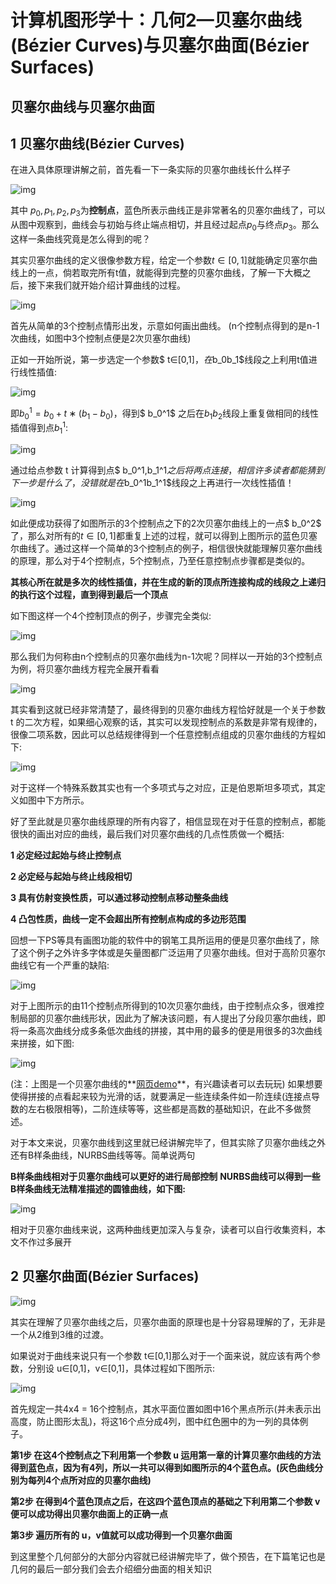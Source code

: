 # 计算机图形学十：几何2—贝塞尔曲线(Bézier Curves)与贝塞尔曲面(Bézier Surfaces)

## **贝塞尔曲线与贝塞尔曲面**

## **1 贝塞尔曲线(Bézier Curves)**

在进入具体原理讲解之前，首先看一下一条实际的贝塞尔曲线长什么样子

![img](./img/10-1.png)

其中 $p_0,p_1,p_2,p_3$为**控制点**，蓝色所表示曲线正是非常著名的贝塞尔曲线了，可以从图中观察到，曲线会与初始与终止端点相切，并且经过起点$p_0$与终点$p_3$。那么这样一条曲线究竟是怎么得到的呢？

其实贝塞尔曲线的定义很像参数方程，给定一个参数$t∈[0,1]$就能确定贝塞尔曲线上的一点，倘若取完所有t值，就能得到完整的贝塞尔曲线，了解一下大概之后，接下来我们就开始介绍计算曲线的过程。

![img](./img/10-2.png)

首先从简单的3个控制点情形出发，示意如何画出曲线。 (n个控制点得到的是n-1次曲线，如图中3个控制点便是2次贝塞尔曲线)

正如一开始所说，第一步选定一个参数$ t∈[0,1]$，在$b_0b_1$线段之上利用t值进行线性插值:

![img](./img/10-3.png)

即$b_0^1=b_0+t∗(b_1−b_0)$，得到$ b_0^1$ 之后在$b_1b_2$线段上重复做相同的线性插值得到点$b_1^1$:

![img](./img/10-4.png)

通过给点参数 t 计算得到点$ b_0^1,b_1^1$之后将两点连接，相信许多读者都能猜到下一步是什么了，没错就是在$b_0^1b_1^1$线段之上再进行一次线性插值！

![img](./img/10-5.png)

如此便成功获得了如图所示的3个控制点之下的2次贝塞尔曲线上的一点$ b_0^2$ 了，那么对所有的$t∈[0,1]$都重复上述的过程，就可以得到上图所示的蓝色贝塞尔曲线了。通过这样一个简单的3个控制点的例子，相信很快就能理解贝塞尔曲线的原理，那么对于4个控制点，5个控制点，乃至任意控制点步骤都是类似的。

**其核心所在就是多次的线性插值，并在生成的新的顶点所连接构成的线段之上递归的执行这个过程，直到得到最后一个顶点**

如下图这样一个4个控制顶点的例子，步骤完全类似:

![img](./img/10-6.png)

那么我们为何称由n个控制点的贝塞尔曲线为n-1次呢？同样以一开始的3个控制点为例，将贝塞尔曲线方程完全展开看看

![img](./img/10-7.png)

其实看到这就已经非常清楚了，最终得到的贝塞尔曲线方程恰好就是一个关于参数 t 的二次方程，如果细心观察的话，其实可以发现控制点的系数是非常有规律的，很像二项系数，因此可以总结规律得到一个任意控制点组成的贝塞尔曲线的方程如下:

![img](./img/10-8.png)

对于这样一个特殊系数其实也有一个多项式与之对应，正是伯恩斯坦多项式，其定义如图中下方所示。

好了至此就是贝塞尔曲线原理的所有内容了，相信显现在对于任意的控制点，都能很快的画出对应的曲线，最后我们对贝塞尔曲线的几点性质做一个概括:

**1 必定经过起始与终止控制点**

**2 必定经与起始与终止线段相切**

**3 具有仿射变换性质，可以通过移动控制点移动整条曲线**

**4 凸包性质，曲线一定不会超出所有控制点构成的多边形范围**

回想一下PS等具有画图功能的软件中的钢笔工具所运用的便是贝塞尔曲线了，除了这个例子之外许多字体或是矢量图都广泛运用了贝塞尔曲线。但对于高阶贝塞尔曲线它有一个严重的缺陷:

![img](./img/10-9.png)

对于上图所示的由11个控制点所得到的10次贝塞尔曲线，由于控制点众多，很难控制局部的贝塞尔曲线形状，因此为了解决该问题，有人提出了分段贝塞尔曲线，即将一条高次曲线分成多条低次曲线的拼接，其中用的最多的便是用很多的3次曲线来拼接，如下图:

![img](./img/10-10.png)

(注：上图是一个贝塞尔曲线的**[网页demo](https://link.zhihu.com/?target=http%3A//math.hws.edu/eck/cs424/notes2013/canvas/bezier.html)**，有兴趣读者可以去玩玩) 如果想要使得拼接的点看起来较为光滑的话，就要满足一些连续条件如一阶连续(连接点导数的左右极限相等)，二阶连续等等，这些都是高数的基础知识，在此不多做赘述。

对于本文来说，贝塞尔曲线到这里就已经讲解完毕了，但其实除了贝塞尔曲线之外还有B样条曲线，NURBS曲线等等。简单说两句

**B样条曲线相对于贝塞尔曲线可以更好的进行局部控制** **NURBS曲线可以得到一些B样条曲线无法精准描述的圆锥曲线，如下图:**

![img](./img/10-11.png)

相对于贝塞尔曲线来说，这两种曲线更加深入与复杂，读者可以自行收集资料，本文不作过多展开

## **2 贝塞尔曲面(Bézier Surfaces)**



![img](./img/10-12.png)

其实在理解了贝塞尔曲线之后，贝塞尔曲面的原理也是十分容易理解的了，无非是一个从2维到3维的过渡。

如果说对于曲线来说只有一个参数 t∈[0,1]那么对于一个面来说，就应该有两个参数，分别设 u∈[0,1]，v∈[0,1]，具体过程如下图所示:

![img](./img/10-13.png)

首先规定一共4x4 = 16个控制点，其水平面位置如图中16个黑点所示(并未表示出高度，防止图形太乱)，将这16个点分成4列，图中红色圈中的为一列的具体例子。

**第1步 在这4个控制点之下利用第一个参数 u 运用第一章的计算贝塞尔曲线的方法得到蓝色点，因为有4列，所以一共可以得到如图所示的4个蓝色点。(灰色曲线分别为每列4个点所对应的贝塞尔曲线)**

**第2步 在得到4个蓝色顶点之后，在这四个蓝色顶点的基础之下利用第二个参数 v 便可以成功得出贝塞尔曲面上的正确一点**

**第3步 遍历所有的 u，v值就可以成功得到一个贝塞尔曲面**

到这里整个几何部分的大部分内容就已经讲解完毕了，做个预告，在下篇笔记也是几何的最后一部分我们会去介绍细分曲面的相关知识